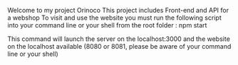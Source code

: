 Welcome to my project Orinoco
This project includes Front-end and API for a webshop
To visit and use the website you must run the following script into your command line or your shell from the root folder :
    npm start

This command will launch the server on the localhost:3000 and the website on the localhost available (8080 or 8081, please be aware of your command line or your shell)